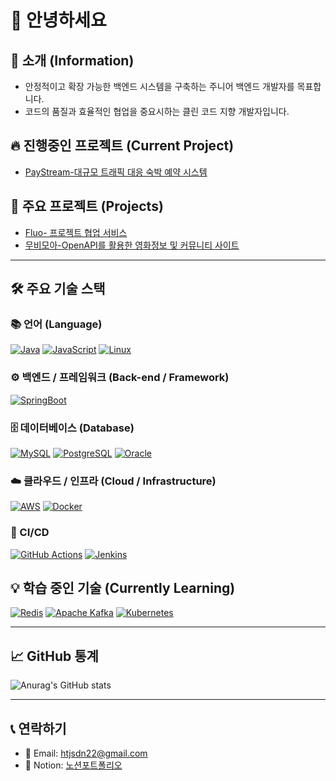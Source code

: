 # 👋 안녕하세요

## 📕 소개 (Information)
- 안정적이고 확장 가능한 백엔드 시스템을 구축하는 주니어 백엔드 개발자를 목표합니다.
- 코드의 품질과 효율적인 협업을 중요시하는 클린 코드 지향 개발자입니다.

## 🔥 진행중인 프로젝트 (Current Project)
- [PayStream-대규모 트래픽 대응 숙박 예약 시스템](https://github.com/Mminzy22/PayStream)

## 📌 주요 프로젝트 (Projects)
- [Fluo- 프로젝트 협업 서비스](https://github.com/golapadeok/fluo-be)
- [무비모아-OpenAPI를 활용한 영화정보 및 커뮤니티 사이트](https://github.com/seonu5849/moviemoa)
---

## 🛠️ 주요 기술 스택

### 📚 언어 (Language)
[![Java](https://img.shields.io/badge/Java-007396?style=for-the-badge&logo=java&logoColor=white)](https://www.java.com/)
[![JavaScript](https://img.shields.io/badge/JavaScript-F7DF1E?style=for-the-badge&logo=javascript&logoColor=black)](https://developer.mozilla.org/ko/docs/Web/JavaScript)
[![Linux](https://img.shields.io/badge/Linux-FCC624?style=for-the-badge&logo=linux&logoColor=black)](https://www.linux.org/)

### ⚙️ 백엔드 / 프레임워크 (Back-end / Framework)
[![SpringBoot](https://img.shields.io/badge/SpringBoot-6DB33F?style=for-the-badge&logo=springboot&logoColor=white)](https://spring.io/projects/spring-boot)

### 🗄️ 데이터베이스 (Database)
[![MySQL](https://img.shields.io/badge/MySQL-4479A1?style=for-the-badge&logo=mysql&logoColor=white)](https://www.mysql.com/)
[![PostgreSQL](https://img.shields.io/badge/PostgreSQL-316192?style=for-the-badge&logo=postgresql&logoColor=white)](https://www.postgresql.org/)
[![Oracle](https://img.shields.io/badge/Oracle-F80000?style=for-the-badge&logo=oracle&logoColor=white)](https://www.oracle.com/)

### ☁️ 클라우드 / 인프라 (Cloud / Infrastructure)
[![AWS](https://img.shields.io/badge/AWS-FF9900?style=for-the-badge&logo=amazonaws&logoColor=white)](https://aws.amazon.com/)
[![Docker](https://img.shields.io/badge/Docker-2496ED?style=for-the-badge&logo=docker&logoColor=white)](https://www.docker.com/)

### 🚀 CI/CD
[![GitHub Actions](https://img.shields.io/badge/GitHub%20Actions-2088FF?style=for-the-badge&logo=githubactions&logoColor=white)](https://docs.github.com/en/actions)
[![Jenkins](https://img.shields.io/badge/Jenkins-D24939?style=for-the-badge&logo=jenkins&logoColor=white)](https://www.jenkins.io/)

## 💡 학습 중인 기술 (Currently Learning)
[![Redis](https://img.shields.io/badge/Redis-DC382D?style=for-the-badge&logo=redis&logoColor=white)](https://redis.io/)
[![Apache Kafka](https://img.shields.io/badge/Apache%20Kafka-232F3E?style=for-the-badge&logo=apachekafka&logoColor=white)](https://kafka.apache.org/)
[![Kubernetes](https://img.shields.io/badge/Kubernetes-326CE5?style=for-the-badge&logo=kubernetes&logoColor=white)](https://kubernetes.io/)

---
## 📈 GitHub 통계

![Anurag's GitHub stats](https://github-readme-stats.vercel.app/api?username=seonu5849&show_icons=true&theme=radical)


---

## 📞 연락하기
- 📧 Email: htjsdn22@gmail.com
- 🔗 Notion: [노션포트폴리오](https://seonoo.notion.site/e900fdea47f849278fe8f1b6dd86c0b9)
